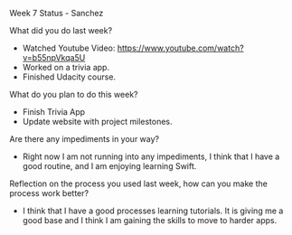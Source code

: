 Week 7 Status - Sanchez

What did you do last week?

* Watched Youtube Video: https://www.youtube.com/watch?v=b55npVkqa5U
* Worked on a trivia app.
* Finished Udacity course. 

What do you plan to do this week?

* Finish Trivia App
* Update website with project milestones. 

Are there any impediments in your way?

* Right now I am not running into any impediments, I think that I have a good routine, and I am enjoying learning Swift. 

Reflection on the process you used last week, how can you make the process work better?

* I think that I have a good processes learning tutorials. It is giving me a good base and I think I am gaining the skills to move to harder apps. 
